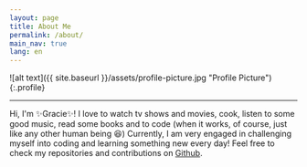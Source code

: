 ```yaml
---
layout: page
title: About Me
permalink: /about/
main_nav: true
lang: en
---
```


![alt text]({{ site.baseurl }}/assets/profile-picture.jpg "Profile Picture"){:.profile}

<hr>

Hi, I'm ✨Gracie✨! I love to watch tv shows and movies, cook, listen to some good music, read some books and to code (when it works, of course, just like any other human being 😆) Currently, I am very engaged in challenging myself into coding and learning something new every day! Feel free to check my repositories and contributions on [Github][github].

<br>
<br>
<br>
<br>



[github]:      https://github.com/GracieleDamasceno
